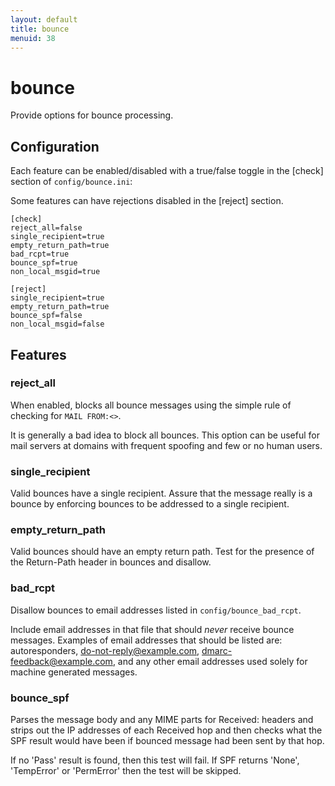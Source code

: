 ```yaml
---
layout: default
title: bounce
menuid: 38
---
```

# bounce

Provide options for bounce processing.

## Configuration

Each feature can be enabled/disabled with a true/false toggle in the [check]
section of `config/bounce.ini`:

Some features can have rejections disabled in the [reject] section.

    [check]
    reject_all=false
    single_recipient=true
    empty_return_path=true
    bad_rcpt=true
    bounce_spf=true
    non_local_msgid=true

    [reject]
    single_recipient=true
    empty_return_path=true
    bounce_spf=false
    non_local_msgid=false

## Features

### reject\_all

When enabled, blocks all bounce messages using the simple rule of checking
for `MAIL FROM:<>`.

It is generally a bad idea to block all bounces. This option can be useful
for mail servers at domains with frequent spoofing and few or no human users.

### single\_recipient

Valid bounces have a single recipient. Assure that the message really is a
bounce by enforcing bounces to be addressed to a single recipient.

### empty\_return\_path

Valid bounces should have an empty return path. Test for the presence of the
Return-Path header in bounces and disallow.

### bad\_rcpt

Disallow bounces to email addresses listed in `config/bounce_bad_rcpt`.

Include email addresses in that file that should *never* receive bounce
messages. Examples of email addresses that should be listed are:
autoresponders, do-not-reply@example.com, dmarc-feedback@example.com, and
any other email addresses used solely for machine generated messages.

### bounce\_spf

Parses the message body and any MIME parts for Received: headers and
strips out the IP addresses of each Received hop and then checks what
the SPF result would have been if bounced message had been sent by that
hop.

If no 'Pass' result is found, then this test will fail.
If SPF returns 'None', 'TempError' or 'PermError' then the test will 
be skipped.

